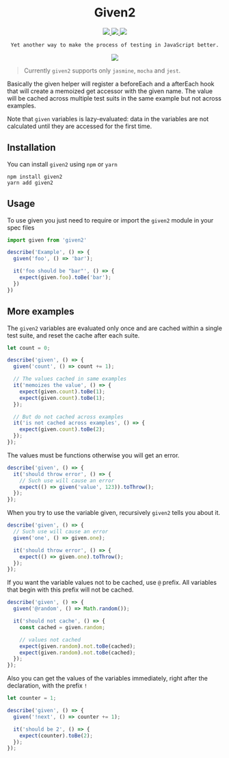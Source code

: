<h1 align="center">Given2</h1>

<p align="center">
  <a href="https://www.npmjs.com/package/given2">
    <img src="https://img.shields.io/npm/v/given2.svg"/>
  </a>

  <a href="https://www.npmjs.com/package/given2">
    <img src="https://img.shields.io/npm/dm/given2.svg"/>
  </a>

  <img src="https://travis-ci.org/tatyshev/given2.svg?branch=v2"/>
</p>

<p align="center">
  <code>Yet another way to make the process of testing in JavaScript better.</code>
</p>

<p align="center">
  <img src="https://github.com//tatyshev/given2/blob/v2/static/example.png?raw=true"/>
</p>

> Currently `given2` supports only `jasmine`, `mocha` and `jest`.

Basically the given helper will register a beforeEach and a afterEach hook that will create a memoized get accessor with the given name. The value will be cached across multiple test suits in the same example but not across examples.

Note that `given` variables is lazy-evaluated: data in the variables are not calculated until they are accessed for the first time.

## Installation

You can install `given2` using `npm` or `yarn`

```
npm install given2
yarn add given2
```

## Usage

To use given you just need to require or import the `given2` module in your spec files

```js
import given from 'given2'

describe('Example', () => {
  given('foo', () => 'bar');

  it('foo should be "bar"', () => {
    expect(given.foo).toBe('bar');
  })
})
```

## More examples

The `given2` variables are evaluated only once and are cached within a single test suite, and reset the cache after each suite.

```js
let count = 0;

describe('given', () => {
  given('count', () => count += 1);

  // The values cached in same examples
  it('memoizes the value', () => {
    expect(given.count).toBe(1);
    expect(given.count).toBe(1);
  });

  // But do not cached across examples
  it('is not cached across examples', () => {
    expect(given.count).toBe(2);
  });
});
```

The values must be functions otherwise you will get an error.

```js
describe('given', () => {
  it('should throw error', () => {
    // Such use will cause an error
    expect(() => given('value', 123)).toThrow();
  });
});
```

When you try to use the variable given, recursively `given2` tells you about it.

```js
describe('given', () => {
  // Such use will cause an error
  given('one', () => given.one);

  it('should throw error', () => {
    expect(() => given.one).toThrow();
  });
});
```

If you want the variable values not to be cached, use `@` prefix. All variables that begin with this prefix will not be cached.

```js
describe('given', () => {
  given('@random', () => Math.random());

  it('should not cache', () => {
    const cached = given.random;

    // values not cached
    expect(given.random).not.toBe(cached);
    expect(given.random).not.toBe(cached);
  });
});
```

Also you can get the values of the variables immediately, right after the declaration, with the prefix `!`

```js
let counter = 1;

describe('given', () => {
  given('!next', () => counter += 1);

  it('should be 2', () => {
    expect(counter).toBe(2);
  });
});
```



